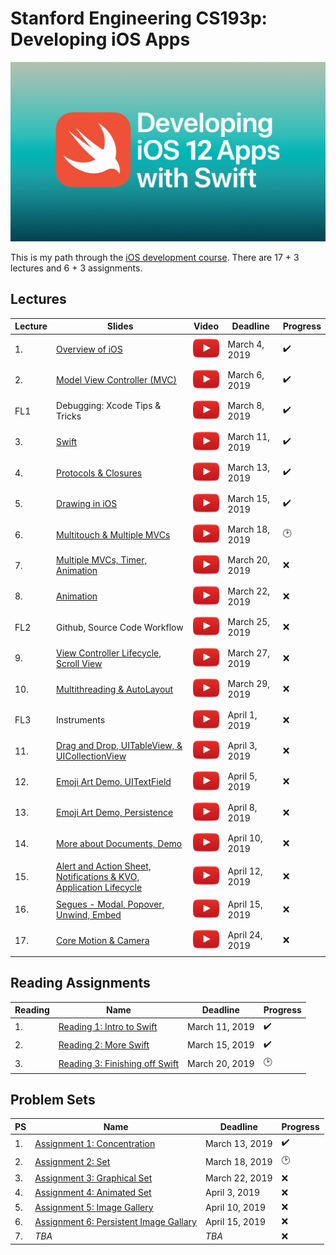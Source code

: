 # Stanford Engineering CS193p: Developing iOS Apps

![](media/CS193P.png)

This is my path through the [iOS development course](https://www.youtube.com/playlist?list=PLPA-ayBrweUzGFmkT_W65z64MoGnKRZMq). There are 17 + 3 lectures and 6 + 3 assignments.

## Lectures
| Lecture | Slides | Video | Deadline | Progress
| ------------- | ------------- | ------------- | ------------- | -------------
| 1. | [Overview of iOS](slides/Lecture-1-Slides.pdf) | [![](media/play.png)](https://www.youtube.com/watch?v=z9IXfYHhKYI&index=1&list=PL_l7vS8VbNDFBiKIL3fEQhkKXTYsncsvN) | March 4, 2019 | :heavy_check_mark:
| 2. | [Model View Controller (MVC)](slides/Lecture-2-Slides.pdf) | [![](media/play.png)](https://www.youtube.com/watch?v=4iGdu4IWMFc&index=2&list=PL_l7vS8VbNDFBiKIL3fEQhkKXTYsncsvN) | March 6, 2019 | :heavy_check_mark:
| FL1 | Debugging: Xcode Tips & Tricks | [![](media/play.png)](https://www.youtube.com/watch?v=7CeXdDGjsVU&index=19&list=PL_l7vS8VbNDFBiKIL3fEQhkKXTYsncsvN) | March 8, 2019 | :heavy_check_mark: |
| 3. | [Swift](slides/Lecture-3-Slides.pdf) | [![](media/play.png)](https://www.youtube.com/watch?v=88husjydCWY&index=3&list=PL_l7vS8VbNDFBiKIL3fEQhkKXTYsncsvN) | March 11, 2019 | :heavy_check_mark: |
| 4. | [Protocols & Closures](slides/Lecture-4-Slides.pdf) | [![](media/play.png)](https://www.youtube.com/watch?v=RGMKmhy-eWE&list=PL_l7vS8VbNDFBiKIL3fEQhkKXTYsncsvN&index=4) | March 13, 2019 | :heavy_check_mark: |
| 5. | [Drawing in iOS](slides/Lecture-5-Slides.pdf) | [![](media/play.png)](https://www.youtube.com/watch?v=pOO0pz0gPLk&list=PL_l7vS8VbNDFBiKIL3fEQhkKXTYsncsvN&index=5) | March 15, 2019 | :heavy_check_mark: |
| 6. | [Multitouch & Multiple MVCs](slides/Lecture-6-Slides.pdf) | [![](media/play.png)](https://www.youtube.com/watch?v=N_PyNplrhys&index=6&list=PL_l7vS8VbNDFBiKIL3fEQhkKXTYsncsvN) | March 18, 2019 | :clock2: |
| 7. | [Multiple MVCs, Timer, Animation](slides/Lecture-7-Slides.pdf) | [![](media/play.png)](https://www.youtube.com/watch?v=diihWsxOsDk&index=7&list=PL_l7vS8VbNDFBiKIL3fEQhkKXTYsncsvN) | March 20, 2019 | :x: |
| 8. | [Animation](slides/Lecture-8-Slides.pdf) | [![](media/play.png)](https://www.youtube.com/watch?v=5w9lu9ABJzE&index=8&list=PL_l7vS8VbNDFBiKIL3fEQhkKXTYsncsvN) | March 22, 2019 | :x: |
| FL2 | Github, Source Code Workflow | [![](media/play.png)](https://www.youtube.com/watch?v=P8gyK-_auNk&list=PL_l7vS8VbNDFBiKIL3fEQhkKXTYsncsvN&index=18) | March 25, 2019 | :x: |
| 9. | [View Controller Lifecycle, Scroll View](slides/Lecture-9-Slides.pdf) | [![](media/play.png)](https://www.youtube.com/watch?v=QjrMau1WmmU&index=9&list=PL_l7vS8VbNDFBiKIL3fEQhkKXTYsncsvN) | March 27, 2019 | :x: |
| 10. | [Multithreading & AutoLayout](slides/Lecture-10-Slides.pdf) | [![](media/play.png)](https://www.youtube.com/watch?v=U1G8f6F3PyQ&list=PL_l7vS8VbNDFBiKIL3fEQhkKXTYsncsvN&index=10) | March 29, 2019 |:x: |
| FL3 | Instruments | [![](media/play.png)](https://www.youtube.com/watch?v=BCNlw9rhEe0&list=PL_l7vS8VbNDFBiKIL3fEQhkKXTYsncsvN&index=20) | April 1, 2019 | :x: |
| 11. | [Drag and Drop, UITableView, & UICollectionView](slides/Lecture-11-Slides.pdf) | [![](media/play.png)](https://www.youtube.com/watch?v=hore835-Mj4&list=PL_l7vS8VbNDFBiKIL3fEQhkKXTYsncsvN&index=11) | April 3, 2019 | :x: |
| 12. | [Emoji Art Demo, UITextField](slides/Lecture-12-Slides.pdf) | [![](media/play.png)](https://www.youtube.com/watch?v=qCJ79tknk1I&index=12&list=PL_l7vS8VbNDFBiKIL3fEQhkKXTYsncsvN) | April 5, 2019 | :x: |
| 13. | [Emoji Art Demo, Persistence](slides/Lecture-13-Slides.pdf) | [![](media/play.png)](https://www.youtube.com/watch?v=9o-NSIiCHpg&list=PL_l7vS8VbNDFBiKIL3fEQhkKXTYsncsvN&index=13) | April 8, 2019 | :x: |
| 14. | [More about Documents, Demo](slides/Lecture-14-Slides.pdf) | [![](media/play.png)](https://www.youtube.com/watch?v=zKHcLLza_Es&index=14&list=PL_l7vS8VbNDFBiKIL3fEQhkKXTYsncsvN) | April 10, 2019 | :x: |
| 15. | [Alert and Action Sheet, Notifications & KVO, Application Lifecycle](slides/Lecture-15-Slides.pdf) | [![](media/play.png)](https://www.youtube.com/watch?v=bJLrcNEv88k&list=PL_l7vS8VbNDFBiKIL3fEQhkKXTYsncsvN&index=15) | April 12, 2019 | :x: |
| 16. | [Segues - Modal, Popover, Unwind, Embed](slides/Lecture-16-Slides.pdf) | [![](media/play.png)](https://www.youtube.com/watch?v=NK-KG294hrc&list=PL_l7vS8VbNDFBiKIL3fEQhkKXTYsncsvN&index=16) | April 15, 2019 | :x: |
| 17. | [Core Motion & Camera](slides/Lecture-17-Slides.pdf) | [![](media/play.png)](https://www.youtube.com/watch?v=ccG0QoSZIXA&index=17&list=PL_l7vS8VbNDFBiKIL3fEQhkKXTYsncsvN) | April 24, 2019 | :x: |

## Reading Assignments 

| Reading  | Name | Deadline | Progress
| ------------- | ------------- | ------------- | ------------- |
| 1. | [Reading 1: Intro to Swift](reading/Reading_1_Intro_to_Swift.pdf) | March 11, 2019 | :heavy_check_mark: |
| 2. | [Reading 2: More Swift](reading/Reading_2_More_Swift.pdf)  | March 15, 2019 | :heavy_check_mark: |
| 3. | [Reading 3: Finishing off Swift](reading/Reading_3_Finishing_Off_Swift.pdf)  | March 20, 2019 | :clock2: |	

## Problem Sets

| PS  | Name | Deadline | Progress
| ------------- | ------------- | ------------- | ------------- |
| 1. | [Assignment 1: Concentration](problemsets/Programming_Project_1_Concentration.pdf) | March 13, 2019 | :heavy_check_mark: |
| 2. | [Assignment 2: Set](problemsets/Programming_Project_2_Set.pdf) | March 18, 2019 | :clock2: |
| 3. | [Assignment 3: Graphical Set](problemsets/Programming_Project_3_Graphical_Set.pdf) | March 22, 2019 | :x: |
| 4. | [Assignment 4: Animated Set](problemsets/Programming_Project_4_Animated_Set.pdf) | April 3, 2019 | :x: |
| 5. | [Assignment 5: Image Gallery](problemsets/Programming_Project_5_Image_Gallery.pdf) | April 10, 2019 | :x: |
| 6. | [Assignment 6: Persistent Image Gallary](problemsets/Programming_Project_6_Persistent_Image_Gallery.pdf) | April 15, 2019 | :x: |
| 7. | *TBA* | *TBA* | :x:
